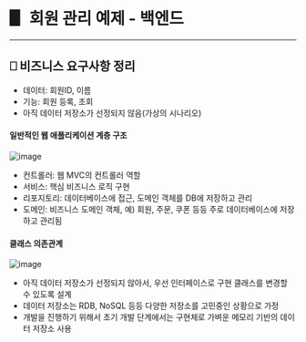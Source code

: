 # ▋ 회원 관리 예제 - 백엔드
*****

## ⎕ 비즈니스 요구사항 정리
* 데이터: 회원ID, 이름
* 기능: 회원 등록, 조회
* 아직 데이터 저장소가 선정되지 않음(가상의 시나리오)


#### **일반적인 웹 애플리케이션 계층 구조**
![image](https://user-images.githubusercontent.com/1131775/198696641-57b6552f-f57b-4c9c-adc2-2ce0d1951559.png)
* 컨트롤러: 웹 MVC의 컨트롤러 역할 
* 서비스: 핵심 비즈니스 로직 구현 
* 리포지토리: 데이터베이스에 접근, 도메인 객체를 DB에 저장하고 관리 
* 도메인: 비즈니스 도메인 객체, 예) 회원, 주문, 쿠폰 등등 주로 데이터베이스에 저장하고 관리됨


#### **클래스 의존관계**
![image](https://user-images.githubusercontent.com/1131775/198697069-d5794c0e-1bd7-4437-afe8-5b99320c109c.png)
* 아직 데이터 저장소가 선정되지 않아서, 우선 인터페이스로 구현 클래스를 변경할 수 있도록 설계
* 데이터 저장소는 RDB, NoSQL 등등 다양한 저장소를 고민중인 상황으로 가정 
* 개발을 진행하기 위해서 초기 개발 단계에서는 구현체로 가벼운 메모리 기반의 데이터 저장소 사용
